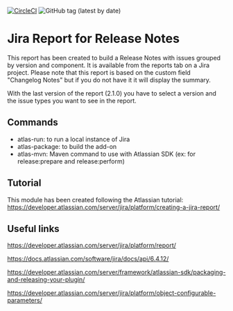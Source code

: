 [![CircleCI](https://circleci.com/gh/Jahia/release-notes-report-plugin/tree/master.svg?style=svg)](https://circleci.com/gh/Jahia/release-notes-report-plugin/tree/master)
![GitHub tag (latest by date)](https://img.shields.io/github/v/tag/Jahia/release-notes-report-plugin)

# Jira Report for Release Notes

This report has been created to build a Release Notes with issues grouped by version and component.
It is available from the reports tab on a Jira project.
Please note that this report is based on the custom field "Changelog Notes" but if you do not have it it will display the summary.

With the last version of the report (2.1.0) you have to select a version and the issue types you want to see in the report.

## Commands
- atlas-run: to run a local instance of Jira
- atlas-package: to build the add-on
- atlas-mvn: Maven command to use with Atlassian SDK (ex: for release:prepare and release:perform)

## Tutorial

This module has been created following the Atlassian tutorial: https://developer.atlassian.com/server/jira/platform/creating-a-jira-report/

## Useful links

https://developer.atlassian.com/server/jira/platform/report/

https://docs.atlassian.com/software/jira/docs/api/6.4.12/

https://developer.atlassian.com/server/framework/atlassian-sdk/packaging-and-releasing-your-plugin/

https://developer.atlassian.com/server/jira/platform/object-configurable-parameters/
